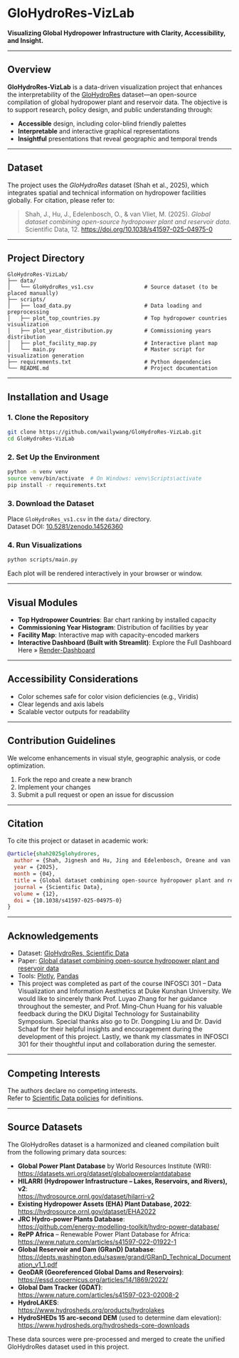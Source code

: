 # GloHydroRes-VizLab

**Visualizing Global Hydropower Infrastructure with Clarity, Accessibility, and Insight.**

---

## Overview

**GloHydroRes-VizLab** is a data-driven visualization project that enhances the interpretability of the [GloHydroRes](https://zenodo.org/records/14526360) dataset—an open-source compilation of global hydropower plant and reservoir data. The objective is to support research, policy design, and public understanding through:

- **Accessible** design, including color-blind friendly palettes  
- **Interpretable** and interactive graphical representations  
- **Insightful** presentations that reveal geographic and temporal trends

---

## Dataset

The project uses the *GloHydroRes* dataset (Shah et al., 2025), which integrates spatial and technical information on hydropower facilities globally. For citation, please refer to:

> Shah, J., Hu, J., Edelenbosch, O., & van Vliet, M. (2025). *Global dataset combining open-source hydropower plant and reservoir data*. Scientific Data, 12. https://doi.org/10.1038/s41597-025-04975-0

---

## Project Directory

```
GloHydroRes-VizLab/
├── data/
│   └── GloHydroRes_vs1.csv                # Source dataset (to be placed manually)
├── scripts/
│   ├── load_data.py                       # Data loading and preprocessing
│   ├── plot_top_countries.py              # Top hydropower countries visualization
│   ├── plot_year_distribution.py          # Commissioning years distribution
│   ├── plot_facility_map.py               # Interactive plant map
│   └── main.py                            # Master script for visualization generation
├── requirements.txt                       # Python dependencies
└── README.md                              # Project documentation
```

---

## Installation and Usage

### 1. Clone the Repository

```bash
git clone https://github.com/wailywang/GloHydroRes-VizLab.git
cd GloHydroRes-VizLab
```

### 2. Set Up the Environment

```bash
python -m venv venv
source venv/bin/activate  # On Windows: venv\Scripts\activate
pip install -r requirements.txt
```

### 3. Download the Dataset

Place `GloHydroRes_vs1.csv` in the `data/` directory.  
Dataset DOI: [10.5281/zenodo.14526360](https://doi.org/10.5281/zenodo.14526360)

### 4. Run Visualizations

```bash
python scripts/main.py
```

Each plot will be rendered interactively in your browser or window.

---

## Visual Modules

- **Top Hydropower Countries**: Bar chart ranking by installed capacity  
- **Commissioning Year Histogram**: Distribution of facilities by year  
- **Facility Map**: Interactive map with capacity-encoded markers
- **Interactive Dashboard (Built with Streamlit)**: Explore the Full Dashboard Here » [Render-Dashboard](https://info301-dash-dashboard.onrender.com/)

---

## Accessibility Considerations

- Color schemes safe for color vision deficiencies (e.g., Viridis)
- Clear legends and axis labels
- Scalable vector outputs for readability

---

## Contribution Guidelines

We welcome enhancements in visual style, geographic analysis, or code optimization.

1. Fork the repo and create a new branch  
2. Implement your changes  
3. Submit a pull request or open an issue for discussion

---

## Citation

To cite this project or dataset in academic work:

```bibtex
@article{shah2025glohydrores,
  author = {Shah, Jignesh and Hu, Jing and Edelenbosch, Oreane and van Vliet, Michelle},
  year = {2025},
  month = {04},
  title = {Global dataset combining open-source hydropower plant and reservoir data},
  journal = {Scientific Data},
  volume = {12},
  doi = {10.1038/s41597-025-04975-0}
}
```

---

## Acknowledgements

- Dataset: [GloHydroRes, Scientific Data](https://zenodo.org/records/14526360)
- Paper: [Global dataset combining open-source hydropower plant and reservoir data](https://doi.org/10.1038/s41597-025-04975-0)
- Tools: [Plotly](https://plotly.com/python/), [Pandas](https://pandas.pydata.org/)
- This project was completed as part of the course INFOSCI 301 – Data Visualization and Information Aesthetics at Duke Kunshan University. We would like to sincerely thank Prof. Luyao Zhang for her guidance throughout the semester, and Prof. Ming-Chun Huang for his valuable feedback during the DKU Digital Technology for Sustainability Symposium. Special thanks also go to Dr. Dongping Liu and Dr. David Schaaf for their helpful insights and encouragement during the development of this project. Lastly, we thank my classmates in INFOSCI 301 for their thoughtful input and collaboration during the semester.

---

## Competing Interests

The authors declare no competing interests.  
Refer to [Scientific Data policies](https://www.nature.com/sdata/policies) for definitions.


---

## Source Datasets

The GloHydroRes dataset is a harmonized and cleaned compilation built from the following primary data sources:

- **Global Power Plant Database** by World Resources Institute (WRI):  
  https://datasets.wri.org/dataset/globalpowerplantdatabase  
- **HILARRI (Hydropower Infrastructure – Lakes, Reservoirs, and Rivers), v2**:  
  https://hydrosource.ornl.gov/dataset/hilarri-v2  
- **Existing Hydropower Assets (EHA) Plant Database, 2022**:  
  https://hydrosource.ornl.gov/dataset/EHA2022  
- **JRC Hydro-power Plants Database**:  
  https://github.com/energy-modelling-toolkit/hydro-power-database/  
- **RePP Africa** – Renewable Power Plant Database for Africa:  
  https://www.nature.com/articles/s41597-022-01922-1  
- **Global Reservoir and Dam (GRanD) Database**:  
  https://depts.washington.edu/saswe/grand/GRanD_Technical_Documentation_v1_1.pdf  
- **GeoDAR (Georeferenced Global Dams and Reservoirs)**:  
  https://essd.copernicus.org/articles/14/1869/2022/  
- **Global Dam Tracker (GDAT)**:  
  https://www.nature.com/articles/s41597-023-02008-2  
- **HydroLAKES**:  
  https://www.hydrosheds.org/products/hydrolakes  
- **HydroSHEDs 15 arc-second DEM** (used to determine dam elevation):  
  https://www.hydrosheds.org/hydrosheds-core-downloads

These data sources were pre-processed and merged to create the unified GloHydroRes dataset used in this project.
